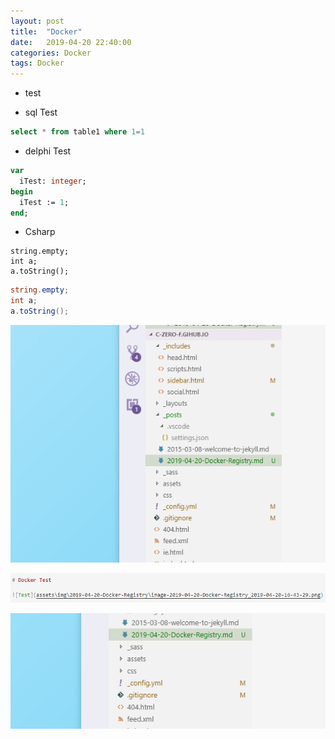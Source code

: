 ```yaml
---
layout: post
title:  "Docker"
date:   2019-04-20 22:40:00
categories: Docker
tags: Docker
---
```


- test 

- sql Test

```sql
select * from table1 where 1=1
```

- delphi Test

```pascal
var
  iTest: integer;
begin
  iTest := 1;
end;
```

- Csharp

```CSharp
string.empty;
int a;
a.toString();
```

```C#
string.empty;
int a;
a.toString();
```



![Test](/assets/img/2019-04-20-Docker-Registry/image-2019-04-20-Docker-Registry_2019-04-20-16-43-29.png)

![ss](/assets/img/2019-04-20-Docker-Registry/image-2019-04-20-Docker-Registry_2019-04-20-16-52-27.png)


![](/assets/img/2019-04-20-Docker-Registry/image-2019-04-20-Docker-Registry_2019-04-20-17-00-12.png)
